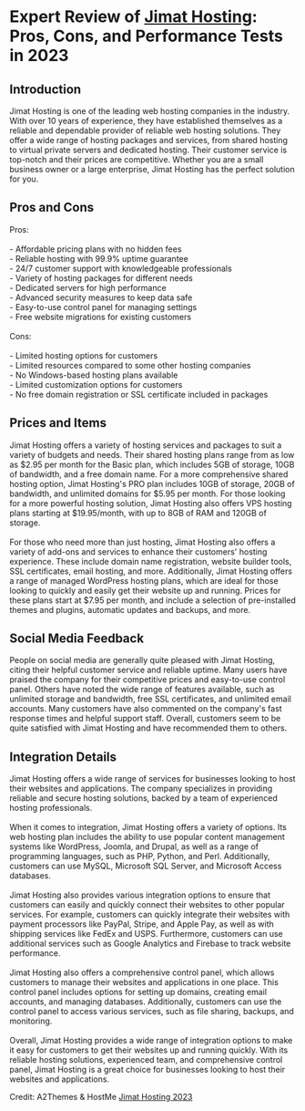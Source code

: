 <h1>Expert Review of <a href="https://a2themes.com/jimat-hosting-reviews">Jimat Hosting</a>: Pros, Cons, and Performance Tests in 2023</h1>
<h2>Introduction</h2>
Jimat Hosting is one of the leading web hosting companies in the industry. With over 10 years of experience, they have established themselves as a reliable and dependable provider of reliable web hosting solutions. They offer a wide range of hosting packages and services, from shared hosting to virtual private servers and dedicated hosting. Their customer service is top-notch and their prices are competitive. Whether you are a small business owner or a large enterprise, Jimat Hosting has the perfect solution for you.
<h2>Pros and Cons</h2>
Pros:<br><br>- Affordable pricing plans with no hidden fees<br>- Reliable hosting with 99.9% uptime guarantee<br>- 24/7 customer support with knowledgeable professionals<br>- Variety of hosting packages for different needs<br>- Dedicated servers for high performance<br>- Advanced security measures to keep data safe<br>- Easy-to-use control panel for managing settings<br>- Free website migrations for existing customers<br><br>Cons:<br><br>- Limited hosting options for customers<br>- Limited resources compared to some other hosting companies <br>- No Windows-based hosting plans available<br>- Limited customization options for customers<br>- No free domain registration or SSL certificate included in packages
<h2>Prices and Items</h2>
Jimat Hosting offers a variety of hosting services and packages to suit a variety of budgets and needs. Their shared hosting plans range from as low as $2.95 per month for the Basic plan, which includes 5GB of storage, 10GB of bandwidth, and a free domain name. For a more comprehensive shared hosting option, Jimat Hosting's PRO plan includes 10GB of storage, 20GB of bandwidth, and unlimited domains for $5.95 per month. For those looking for a more powerful hosting solution, Jimat Hosting also offers VPS hosting plans starting at $19.95/month, with up to 8GB of RAM and 120GB of storage.<br><br>For those who need more than just hosting, Jimat Hosting also offers a variety of add-ons and services to enhance their customers' hosting experience. These include domain name registration, website builder tools, SSL certificates, email hosting, and more. Additionally, Jimat Hosting offers a range of managed WordPress hosting plans, which are ideal for those looking to quickly and easily get their website up and running. Prices for these plans start at $7.95 per month, and include a selection of pre-installed themes and plugins, automatic updates and backups, and more.
<h2>Social Media Feedback</h2>
People on social media are generally quite pleased with Jimat Hosting, citing their helpful customer service and reliable uptime. Many users have praised the company for their competitive prices and easy-to-use control panel. Others have noted the wide range of features available, such as unlimited storage and bandwidth, free SSL certificates, and unlimited email accounts. Many customers have also commented on the company's fast response times and helpful support staff. Overall, customers seem to be quite satisfied with Jimat Hosting and have recommended them to others.
<h2>Integration Details</h2>
Jimat Hosting offers a wide range of services for businesses looking to host their websites and applications. The company specializes in providing reliable and secure hosting solutions, backed by a team of experienced hosting professionals.<br><br>When it comes to integration, Jimat Hosting offers a variety of options. Its web hosting plan includes the ability to use popular content management systems like WordPress, Joomla, and Drupal, as well as a range of programming languages, such as PHP, Python, and Perl. Additionally, customers can use MySQL, Microsoft SQL Server, and Microsoft Access databases.<br><br>Jimat Hosting also provides various integration options to ensure that customers can easily and quickly connect their websites to other popular services. For example, customers can quickly integrate their websites with payment processors like PayPal, Stripe, and Apple Pay, as well as with shipping services like FedEx and USPS. Furthermore, customers can use additional services such as Google Analytics and Firebase to track website performance.<br><br>Jimat Hosting also offers a comprehensive control panel, which allows customers to manage their websites and applications in one place. This control panel includes options for setting up domains, creating email accounts, and managing databases. Additionally, customers can use the control panel to access various services, such as file sharing, backups, and monitoring.<br><br>Overall, Jimat Hosting provides a wide range of integration options to make it easy for customers to get their websites up and running quickly. With its reliable hosting solutions, experienced team, and comprehensive control panel, Jimat Hosting is a great choice for businesses looking to host their websites and applications.
<p>Credit: A2Themes & HostMe <a href="https://a2themes.com/jimat-hosting-reviews">Jimat Hosting 2023</a></p>